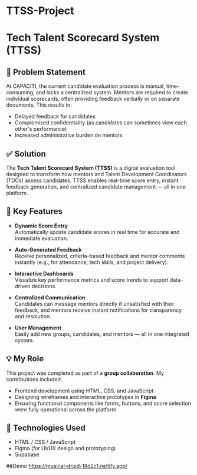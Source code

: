 # TTSS-Project
# Tech Talent Scorecard System (TTSS)

## 📝 Problem Statement

At CAPACITI, the current candidate evaluation process is manual, time-consuming, and lacks a centralized system. Mentors are required to create individual scorecards, often providing feedback verbally or on separate documents. This results in:

- Delayed feedback for candidates  
- Compromised confidentiality (as candidates can sometimes view each other's performance)  
- Increased administrative burden on mentors

## ✅ Solution

The **Tech Talent Scorecard System (TTSS)** is a digital evaluation tool designed to transform how mentors and Talent Development Coordinators (TDCs) assess candidates. TTSS enables real-time score entry, instant feedback generation, and centralized candidate management — all in one platform.

## 🚀 Key Features

- **Dynamic Score Entry**  
  Automatically update candidate scores in real time for accurate and immediate evaluation.

- **Auto-Generated Feedback**  
  Receive personalized, criteria-based feedback and mentor comments instantly (e.g., for attendance, tech skills, and project delivery).

- **Interactive Dashboards**  
  Visualize key performance metrics and score trends to support data-driven decisions.

- **Centralized Communication**  
  Candidates can message mentors directly if unsatisfied with their feedback, and mentors receive instant notifications for transparency and resolution.

- **User Management**  
  Easily add new groups, candidates, and mentors — all in one integrated system.

## 💡 My Role

This project was completed as part of a **group collaboration**. My contributions included:

- Frontend development using HTML, CSS, and JavaScript  
- Designing wireframes and interactive prototypes in **Figma**  
- Ensuring functional components like forms, buttons, and score selection were fully operational across the platform  

## 📂 Technologies Used

- HTML / CSS / JavaScript
- Figma (for UI/UX design and prototyping)  
- Supabase

##Demo
https://musical-druid-18d2c1.netlify.app/


